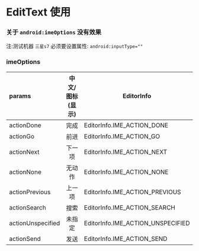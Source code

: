 # EditText 使用

### 关于 `android:imeOptions` 没有效果
注:测试机器 `三星s7`
必须要设置属性: `android:inputType=""`

### imeOptions
params|中文/图标(显示)| EditorInfo
:---|:----:|---
actionDone| 完成| EditorInfo.IME_ACTION_DONE
actionGo |前进 | EditorInfo.IME_ACTION_GO
actionNext |下一项 | EditorInfo.IME_ACTION_NEXT
actionNone |无动作 | EditorInfo.IME_ACTION_NONE
actionPrevious |上一项 | EditorInfo.IME_ACTION_PREVIOUS
actionSearch |搜索 | EditorInfo.IME_ACTION_SEARCH
actionUnspecified |未指定 | EditorInfo.IME_ACTION_UNSPECIFIED
actionSend |发送 | EditorInfo.IME_ACTION_SEND